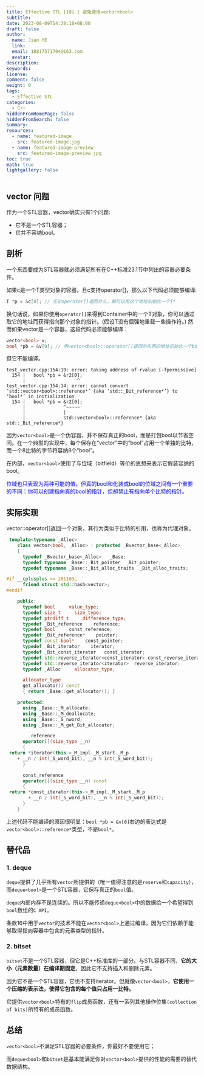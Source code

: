 ```yaml
---
title: Effective STL [18] | 避免使用vector<bool>
subtitle:
date: 2023-08-09T14:39:18+08:00
draft: false
author:
  name: Jian YE
  link:
  email: 18817571704@163.com
  avatar:
description:
keywords:
license:
comment: false
weight: 0
tags:
  - Effective STL
categories:
  - C++
hiddenFromHomePage: false
hiddenFromSearch: false
summary:
resources:
  - name: featured-image
    src: featured-image.jpg
  - name: featured-image-preview
    src: featured-image-preview.jpg
toc: true
math: true
lightgallery: false
---
```


## vector<bool> 问题

作为一个STL容器，vector<bool>确实只有1个问题:
- 它不是一个STL容器；
- 它并不容纳bool。

## 剖析

一个东西要成为STL容器就必须满足所有在C++标准23.1节中列出的容器必要条件。

如果c是一个T类型对象的容器，且c支持operator[]，那么以下代码必须能够编译:

```c++
T *p = &c[0]; // 无论operator[]返回什么，都可以用这个地址初始化一个T*
```

换句话说，如果你使用`operator[]`来得到Container中的一个T对象，你可以通过取它的地址而获得指向那个对象的指针。(假设T没有倔强地重载一些操作符。) 然而如果vector是一个容器，这段代码必须能够编译：

```c++
vector<bool> v;
bool *pb = &v[0]; // 用vector<bool>::operator[]返回的东西的地址初始化一个bool*
```

但它不能编译。

```shell
test_vector.cpp:154:19: error: taking address of rvalue [-fpermissive]
  154 |   bool *pb = &r2[0];
      |                   ^
test_vector.cpp:154:14: error: cannot convert ‘std::vector<bool>::reference*’ {aka ‘std::_Bit_reference*’} to ‘bool*’ in initialization
  154 |   bool *pb = &r2[0];
      |              ^~~~~~
      |              |
      |              std::vector<bool>::reference* {aka std::_Bit_reference*}
```

因为`vector<bool>`是一个伪容器，并不保存真正的bool，而是打包bool以节省空间。在一个典型的实现中，每个保存在“vector”中的“bool”占用一个单独的比特，而一个8比特的字节将容纳8个“bool”。

在内部，`vector<bool>`使用了与位域（bitfield）等价的思想来表示它假装容纳的bool。

<font color=blue>位域也只表现为两种可能的值，但真的bool和化装成bool的位域之间有一个重要的不同：你可以创建指向真的bool的指针，但却禁止有指向单个比特的指针。</font>

## 实际实现

vector::operator[]返回一个对象，其行为类似于比特的引用，也称为代理对象。

```c++
 template<typename _Alloc>
    class vector<bool, _Alloc> : protected _Bvector_base<_Alloc>
    {
      typedef _Bvector_base<_Alloc>   _Base;
      typedef typename _Base::_Bit_pointer  _Bit_pointer;
      typedef typename _Base::_Bit_alloc_traits  _Bit_alloc_traits;

#if __cplusplus >= 201103L
      friend struct std::hash<vector>;
#endif

    public:
      typedef bool     value_type;
      typedef size_t     size_type;
      typedef ptrdiff_t     difference_type;
      typedef _Bit_reference    reference;
      typedef bool     const_reference;
      typedef _Bit_reference*    pointer;
      typedef const bool*    const_pointer;
      typedef _Bit_iterator    iterator;
      typedef _Bit_const_iterator   const_iterator;
      typedef std::reverse_iterator<const_iterator> const_reverse_iterator;
      typedef std::reverse_iterator<iterator>  reverse_iterator;
      typedef _Alloc     allocator_type;

      allocator_type
      get_allocator() const
      { return _Base::get_allocator(); }

    protected:
      using _Base::_M_allocate;
      using _Base::_M_deallocate;
      using _Base::_S_nword;
      using _Base::_M_get_Bit_allocator;

         reference
      operator[](size_type __n)
      {
 return *iterator(this->_M_impl._M_start._M_p
    + __n / int(_S_word_bit), __n % int(_S_word_bit));
      }

      const_reference
      operator[](size_type __n) const
      {
 return *const_iterator(this->_M_impl._M_start._M_p
        + __n / int(_S_word_bit), __n % int(_S_word_bit));
      }
    }
```

上述代码不能编译的原因很明显：`bool *pb = &v[0]`右边的表达式是`vector<bool>::reference*`类型，不是`bool*`。

## 替代品

### 1. deque<bool>

`deque`提供了几乎所有`vector`所提供的（唯一值得注意的是`reserve`和`capacity`），而`deque<bool>`是一个STL容器，它保存真正的`bool`值。

`deque`内部内存不是连续的。所以不能传递`deque<bool>`中的数据给一个希望得到`bool`数组的`C API`。

条款16中用于`vector`的技术不能在`vector<bool>`上通过编译，因为它们依赖于能够取得指向容器中包含的元素类型的指针。

### 2. bitset

`bitset`不是一个STL容器，但它是C++标准库的一部分。与STL容器不同，**它的大小（元素数量）在编译期固定**，因此它不支持插入和删除元素。

因为它不是一个STL容器，它也不支持iterator。但就像`vector<bool>`，**它使用一个压缩的表示法，使得它包含的每个值只占用一比特。**

它提供`vector<bool>`特有的`flip`成员函数，还有一系列其他操作位集`(collection of bits)`所特有的成员函数。

## 总结

`vector<bool>`不满足STL容器的必要条件，你最好不要使用它；

而`deque<bool>`和`bitset`是基本能满足你对`vector<bool>`提供的性能的需要的替代数据结构。